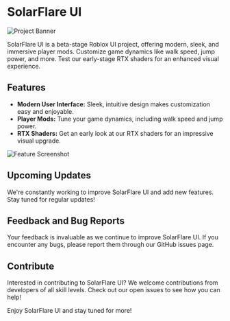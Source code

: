 # SolarFlare UI 

![Project Banner](https://cdn.discordapp.com/attachments/1121194491613806783/1134923742523424889/solarflare.png)

SolarFlare UI is a beta-stage Roblox UI project, offering modern, sleek, and immersive player mods. Customize game dynamics like walk speed, jump power, and more. Test our early-stage RTX shaders for an enhanced visual experience. 

## Features

- **Modern User Interface:** Sleek, intuitive design makes customization easy and enjoyable.
- **Player Mods:** Tune your game dynamics, including walk speed and jump power.
- **RTX Shaders:** Get an early look at our RTX shaders for an impressive visual upgrade.

![Feature Screenshot](https://cdn.discordapp.com/attachments/1121194491613806783/1134923892008439870/image.png)

## Upcoming Updates

We're constantly working to improve SolarFlare UI and add new features. Stay tuned for regular updates!

## Feedback and Bug Reports

Your feedback is invaluable as we continue to improve SolarFlare UI. If you encounter any bugs, please report them through our GitHub issues page.

## Contribute

Interested in contributing to SolarFlare UI? We welcome contributions from developers of all skill levels. Check out our open issues to see how you can help!

Enjoy SolarFlare UI and stay tuned for more!
